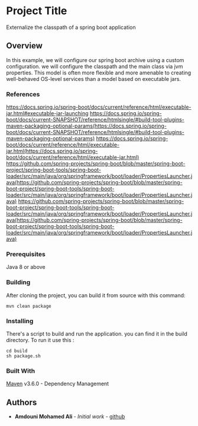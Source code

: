 # Project Title

Externalize the classpath of a spring boot application

## Overview

In this example, we will configure our spring boot archive using a custom configuration. we will configure the classpath and the main class via jvm properties.
This model is often more flexible and more amenable to creating well-behaved OS-level services than a model based on executable jars.

### References
https://docs.spring.io/spring-boot/docs/current/reference/html/executable-jar.html#executable-jar-launching
https://docs.spring.io/spring-boot/docs/current-SNAPSHOT/reference/htmlsingle/#build-tool-plugins-maven-packaging-optional-params(https://docs.spring.io/spring-boot/docs/current-SNAPSHOT/reference/htmlsingle/#build-tool-plugins-maven-packaging-optional-params)
https://docs.spring.io/spring-boot/docs/current/reference/html/executable-jar.html(https://docs.spring.io/spring-boot/docs/current/reference/html/executable-jar.html)
https://github.com/spring-projects/spring-boot/blob/master/spring-boot-project/spring-boot-tools/spring-boot-loader/src/main/java/org/springframework/boot/loader/PropertiesLauncher.java(https://github.com/spring-projects/spring-boot/blob/master/spring-boot-project/spring-boot-tools/spring-boot-loader/src/main/java/org/springframework/boot/loader/PropertiesLauncher.java)
https://github.com/spring-projects/spring-boot/blob/master/spring-boot-project/spring-boot-tools/spring-boot-loader/src/main/java/org/springframework/boot/loader/PropertiesLauncher.java(https://github.com/spring-projects/spring-boot/blob/master/spring-boot-project/spring-boot-tools/spring-boot-loader/src/main/java/org/springframework/boot/loader/PropertiesLauncher.java)

### Prerequisites

Java 8 or above

### Building

After cloning the project, you can build it from source with this command:

```
mvn clean package
```

### Installing

There's a script to build and run the application. you can find it in the build directory.
To run it use this :

```
cd build
sh package.sh
```

### Built With

[Maven](https://maven.apache.org/) v3.6.0 - Dependency Management

## Authors

* **Amdouni Mohamed Ali** - *Initial work* - [github](https://github.com/amdouni-mohamed-ali)
